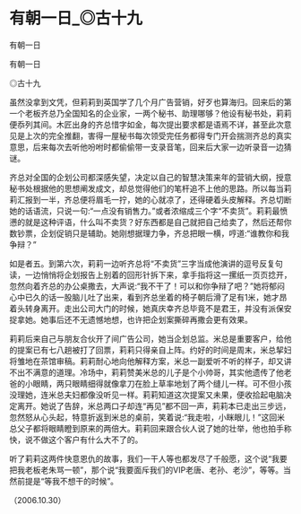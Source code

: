 # 有朝一日_◎古十九

有朝一日

有朝一日

◎古十九

虽然没拿到文凭，但莉莉到英国学了几个月广告营销，好歹也算海归。回来后的第一个老板齐总乃全国知名的企业家，一两个秘书、助理哪够？他设有秘书处，莉莉便忝列其间。木匠出身的齐总惜字如金，每次提出要求都是语焉不详，甚至此次意见是上次的完全推翻，害得一屋秘书每次领受完任务都得专门开会揣测齐总的真实意思，后来每次去听他吩咐时都偷偷带一支录音笔，回来后大家一边听录音一边猜谜。

齐总对全国的企划公司都深感失望，决定以自己的智慧决策来年的营销大纲，授意秘书处根据他的思想阐发成文，却总觉得他们的笔杆追不上他的思路。所以每当莉莉汇报到一半，齐总便将眉毛一拧，她的心就凉了，还得硬着头皮解释。齐总切断她的话语流，只说一句:“一点没有销售力。”或者浓缩成三个字“不卖货”。莉莉最愤懑的就是这种评语，什么叫不卖货？好东西都是自己就把自己给卖了，然后还帮你数钞票，企划促销只是辅助。她刚想据理力争，齐总把眼一横，哼道:“谁教你和我争辩？”

如是者五。到第六次，莉莉一边听齐总将“不卖货”三字当成他演讲的逗号反复句读，一边悄悄将企划报告上别着的回形针拆下来，拿手指将这一摞纸一页页捻开，忽然向着齐总的办公桌撒去，大声说:“我不干了！可以和你争辩了吧？”她将郁闷心中已久的话一股脑儿吐了出来，看到齐总坐着的椅子朝后滑了足有1米，她才昂着头转身离开。走出公司大门的时候，她真庆幸齐总毕竟不是君王，并没有派保安捉拿她。她事后还不无遗憾地想，也许把企划案撕碎再撒会更有效果。

莉莉后来自己与朋友合伙开了间广告公司，她当企划总监。米总是重要客户，给他的提案已有七八趟被打了回票，莉莉只得亲自上阵。约好的时间是周末，米总挈妇将雏地在茶馆审稿。莉莉耐心地向他解释方案，米总一副爱听不听的样子，却又讲不出不满意的道理。冷场中，莉莉赞美米总的儿子是个小帅哥，其实他遗传了他老爸的小眼睛，两只眼睛细得就像拿刀在脸上草率地划了两个缝儿一样。可不但小孩没理她，连米总夫妇都像没听见一样。莉莉知道这次提案又未果，便收拾起电脑决定离开。她说了告辞，米总两口子却连“再见”都不回一声，莉莉本已走出三步远，忽然怒从心头起，特意折返到米总的桌前，笑着说:“我走啦，小眯眼儿！”这回米总父子都将眼睛瞪到原来的两倍大。莉莉回来跟合伙人说了她的壮举，他也拍手称快，说不做这个客户有什么大不了的。

听了莉莉这两件快意恩仇的故事，我们一干人等也都发尽了千般愿，这个说“我要把我老板老朱骂一顿”，那个说“我要面斥我们的VIP老唐、老孙、老沙”，等等。当然前提是“等我不想干的时候”。

（2006.10.30）